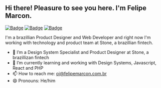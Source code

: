 ## Hi there! Pleasure to see you here. I'm Felipe Marcon.

[![Badge](https://img.shields.io/badge/-LinkedIn-%237159c1?style=flat&logo=linkedin)](https://www.linkedin.com/in/felipeemarcon/)
[![Badge](https://img.shields.io/badge/-Twitter-%237159c1?style=flat&logo=twitter)](https://twitter.com/felipeemarcon)
[![Badge](https://img.shields.io/badge/-Email-%237159c1?style=flat&logo=gmail)](mailto:oi@felipemarcon.com.br)

I'm a brazillian Product Designer and Web Developer and right now I'm working with technology and product team at Stone, a brazillian fintech.

- 🔭 I’m a Design System Specialist and Product Designer at Stone, a brazillizan fintech
- 🌱 I’m currently learning and working with Design Systems, Javascript, React and PHP
- 📫 How to reach me: oi@felipemarcon.com.br
- 😄 Pronouns: He/him
